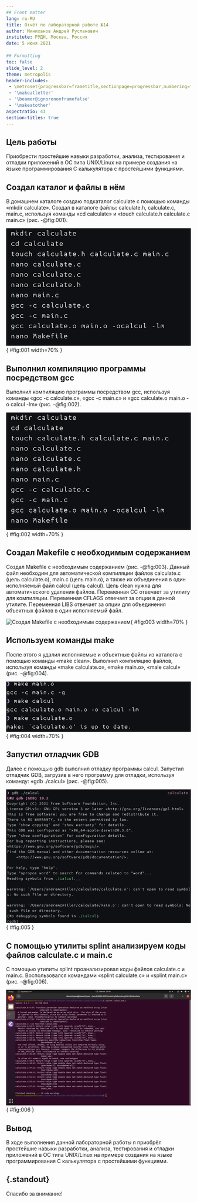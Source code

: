 ```yaml
---
## Front matter
lang: ru-RU
title: Отчёт по лабораторной работе №14
author: Миниханов Андрей Русланович
institute: РУДН, Москва, Россия
date: 5 июня 2021

## Formatting
toc: false
slide_level: 2
theme: metropolis
header-includes: 
 - \metroset{progressbar=frametitle,sectionpage=progressbar,numbering=fraction}
 - '\makeatletter'
 - '\beamer@ignorenonframefalse'
 - '\makeatother'
aspectratio: 43
section-titles: true
---
```


## Цель работы

Приобрести простейшие навыки разработки, анализа, тестирования и отладки приложений в ОС типа UNIX/Linux на примере создания на языке программирования С калькулятора с простейшими функциями.

## Создал каталог и файлы в нём

В домашнем каталоге создаю подкаталог calculate с помощью команды «mkdir calculate». Создал в каталоге файлы: calculate.h, calculate.c, main.c, используя команды «cd calculate» и «touch calculate.h calculate.c main.c» (рис. -@fig:001).

![Создал каталог и файлы в нём](lab14Photos/img01.png){ #fig:001 width=70% }

## Выполнил компиляцию программы посредством gcc

Выполнил компиляцию программы посредством gcc, используя команды «gcc -c calculate.c», «gcc -c main.c» и «gcc calculate.o main.o -o calcul -lm» (рис. -@fig:002).

![Выполнил компиляцию программы посредством gcc](lab14Photos/img06.png){ #fig:002 width=70% }

## Создал Makefile с необходимым содержанием

Создал Makefile с необходимым содержанием (рис. -@fig:003). Данный файл необходим для автоматической компиляции файлов calculate.c (цель calculate.o), main.c (цель main.o), а также их объединения в один исполняемый файл calcul (цель calcul). Цель clean нужна для автоматического удаления файлов. Переменная CC отвечает за утилиту для компиляции. Переменная CFLAGS отвечает за опции в данной утилите. Переменная LIBS отвечает за опции для объединения объектных файлов в один исполняемый файл.

![Создал Makefile с необходимым содержанием](lab14Photos/img07.png){ #fig:003 width=70% }

## Используем команды make

После этого я удалил исполняемые и объектные файлы из каталога с помощью команды «make clean». Выполнил компиляцию файлов, используя команды «make calculate.o», «make main.o», «male calcul» (рис. -@fig:004).

![Используем команды make](lab14Photos/img09.png){ #fig:004 width=70% }

## Запустил отладчик GDB

Далее с помощью gdb выполнил отладку программы calcul. Запустил отладчик GDB, загрузив в него программу для отладки, используя команду: «gdb ./calcul» (рис. -@fig:005).

![Запустил отладчик GDB](lab14Photos/img10.png){ #fig:005 }

## С помощью утилиты splint анализируем коды файлов calculate.c и main.c

С помощью утилиты splint проанализировал коды файлов calculate.c и main.c. Воспользовался командами «splint calculate.c» и «splint
main.c» (рис. -@fig:006).

![Проанализировал код файла calculate.c](lab14Photos/img21.png){ #fig:006 }

## Вывод

В ходе выполнения данной лабораторной работы я приобрёл простейшие навыки разработки, анализа, тестирования и отладки приложений в ОС типа UNIX/Linux на примере создания на языке программирования С калькулятора с простейшими функциями.

## {.standout}

Спасибо за внимание!
